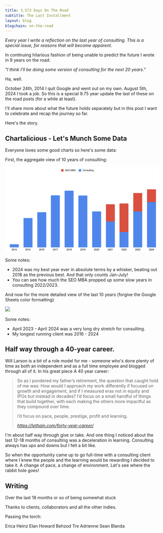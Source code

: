```yaml
---
title: 3,573 Days On The Road
subtitle: The Last Installment
layout: blog
blogchain: on-the-road
---
```


*Every year I write a reflection on the last year of consulting. This is a special issue, for reasons that will become apparent*.

In continuing hilarious fashion of being unable to predict the future I wrote in 9 years on the road:

*"I think I’ll be doing some version of consulting for the next 20 years."*

Ha, well.

October 24th, 2014 I quit Google and went out on my own. August 5th, 2024 I took a job. So this is a special 9.75 year update the last of these on the road posts (for a while at least).

I'll share more about what the future holds separately but in this post I want to celebrate and recap the journey so far.



Here's the story.




## Chartalicious - Let's Munch Some Data

Everyone loves some good charts so here's some data:

First, the aggregate view of 10 years of consulting:

![](/images/2024-08-30-12-09-33.png)

Some notes:

* 2024 was my best year ever in absolute terms by a whisker, beating out 2018 as the previous best. And that only counts Jan-July!
* You can see how much the SEO MBA propped up some slow years in consulting 2022/2023.

And now for the more detailed view of the last 10 years (forgive the Google Sheets color formatting)

![](/images/10-year-detail.png)

Some notes:
* April 2023 - April 2024 was a very long dry stretch for consulting.
* My longest running client was 2016 - 2024


## Half way through a 40-year career.

Will Larson is a bit of a role model for me - someone who's done plenty of time as both an independent and as a full time employee and blogged through all of it. In his great piece A 40 year career:

<blockquote class="quoteback" darkmode="" data-title="A%20forty-year%20career." data-author="" cite="https://lethain.com/forty-year-career/">
<p>So as I pondered my father’s retirement, the question that caught hold of me was: How would I approach my work differently if focused on growth and engagement, and if I measured eras not in equity and IPOs but instead in decades? I’d focus on a small handful of things that build together, with each making the others more impactful as they compound over time.</p><p>I’d focus on pace, people, prestige, profit and learning.</p>
<footer> <cite><a href="https://lethain.com/forty-year-career/">https://lethain.com/forty-year-career/</a></cite></footer>
</blockquote>
<script note="" src="https://cdn.jsdelivr.net/gh/Blogger-Peer-Review/quotebacks@1/quoteback.js"></script>

I'm about half way through give or take. And one thing I noticed about the last 12-18 months of consulting was a deceleration in learning. Consulting always has ups and downs but I felt a bit like.

So when the opportunity came up to go full-time with a consulting client where I knew the people and the learning would be rewarding I decided to take it. A change of pace, a change of environment. Let's see where the rabbit hole goes!


## Writing

Over the last 18 months or so of being somewhat stuck 




Thanks to clients, collaborators and all the other indies.

Passing the torch:

Erica Heinz
Elan
Howard
Behzod
Tre
Adrienne
Sean Blanda